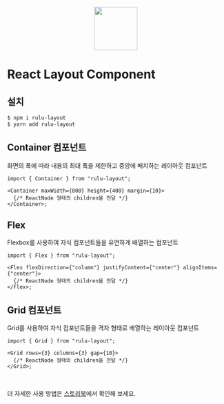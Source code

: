 <p align="middle" >
  <img width="100px;" src="https://em-content.zobj.net/source/skype/289/straight-ruler_1f4cf.png"/>
</p>

# React Layout Component

## 설치

```sh
$ npm i rulu-layout
$ yarn add rulu-layout
```

## Container 컴포넌트

화면의 폭에 따라 내용의 최대 폭을 제한하고 중앙에 배치하는 레이아웃 컴포넌트

```tsx
import { Container } from "rulu-layout";

<Container maxWidth={800} height={400} margin={10}>
  {/* ReactNode 형태의 children을 전달 */}
</Container>;
```

## Flex

Flexbox를 사용하여 자식 컴포넌트들을 유연하게 배열하는 컴포넌트

```tsx
import { Flex } from "rulu-layout";

<Flex flexDirection={"column"} justifyContent={"center"} alignItems={"center"}>
  {/* ReactNode 형태의 children을 전달 */}
</Flex>;
```

## Grid 컴포넌트

Grid를 사용하여 자식 컴포넌트들을 격자 형태로 배열하는 레이아웃 컴포넌트

```tsx
import { Grid } from "rulu-layout";

<Grid rows={3} columns={3} gap={10}>
  {/* ReactNode 형태의 children을 전달 */}
</Grid>;
```

<br>

더 자세한 사용 방법은 [스토리북](https://step1--endearing-pastelito-b51c51.netlify.app/?path=/docs/layout-container--docs)에서 확인해 보세요.
